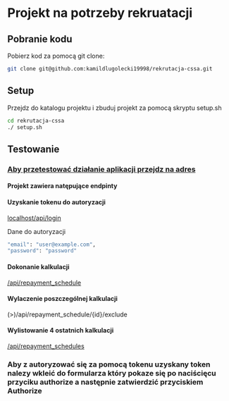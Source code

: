 # Projekt na potrzeby rekruatacji

## Pobranie kodu

Pobierz kod za pomocą git clone:

```sh
git clone git@github.com:kamildlugolecki19998/rekrutacja-cssa.git
```

## Setup

Przejdz do katalogu projektu i zbuduj projekt za pomocą skryptu setup.sh

```sh
cd rekrutacja-cssa
./ setup.sh
```

## Testowanie

### [Aby przetestować działanie aplikacji przejdz na adres](localhost/api/doc/)

#### Projekt zawiera natępujące endpinty 

#### Uzyskanie tokenu do autoryzacji
[localhost/api/login](localhost/api/login)

Dane do autoryzacji
```sh
"email": "user@example.com",
"password": "password"
```

#### Dokonanie kalkulacji
[/api/repayment_schedule](/api/repayment_schedule)

#### Wylaczenie poszczególnej kalkulacji
(>)/api/repayment_schedule/{id}/exclude

#### Wylistowanie 4 ostatnich kalkulacji
[/api/repayment_schedules](/api/repayment_schedules)

### Aby z autoryzować się za pomocą tokenu uzyskany token nalezy wkleić do formularza który pokaze się po naciścięcu przyciku authorize a następnie zatwierdzić przyciskiem Authorize